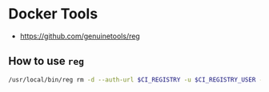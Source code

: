 # Docker Tools

- https://github.com/genuinetools/reg

## How to use `reg`

```sh
/usr/local/bin/reg rm -d --auth-url $CI_REGISTRY -u $CI_REGISTRY_USER -p $CI_REGISTRY_PASSWORD $IMAGE_TAG
```
